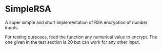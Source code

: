 # SimpleRSA
A super simple and short implementation of RSA encryption of number inputs.

For testing purposes, feed the function any numerical value to encrypt. The one given in the test section is 20 but can work for any other input. 
